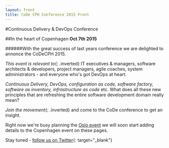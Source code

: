 ```yaml
---
layout: front
title: CoDe CPH Conference 2015 Front
---
```


#Continuous Delivery & DevOps Conference

##In the heart of Copenhagen
__Oct 7th 2015__

######With the great success of last years conference we are delighted to annonce the CoDeCPH 2015.

_This event is relevant to_{: .inverted} IT executives & managers, software architects & developers, project managers, agile coaches, system administrators - and everyone who's got DevOps at heart.

_Continuous Delivery, DevOps, configuration as code, software factory, software as inventory, infrastructure as code_ etc.  What does all these new principles that are refreshing the entire software development domain really mean?

_Join the movement_{: .inverted} and come to the CoDe conference to get an insight.

Right now we're busy planning the [Oslo event](http://www.code-conf.com/osl15) we will soon start adding details to the Copenhagen event on these pages.

Stay tuned - [follow us on Twitter](http://www.twitter.com/codesthlm/){: target="_blank"}
